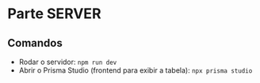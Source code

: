 # Parte SERVER 
## Comandos
- Rodar o servidor:
```npm run dev```
- Abrir o Prisma Studio (frontend para exibir a tabela):
```npx prisma studio```